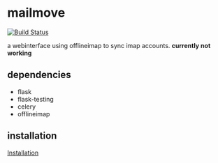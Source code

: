 mailmove
========

[![Build Status](https://secure.travis-ci.org/elfixit/mailmove.png)](http://travis-ci.org/elfixit/mailmove)

a webinterface using offlineimap to sync imap accounts.
__currently not working__

dependencies
------------

* flask
* flask-testing
* celery
* offlineimap

installation
------------
[Installation](https://github.com/elfixit/mailmove/wiki/Installation)
